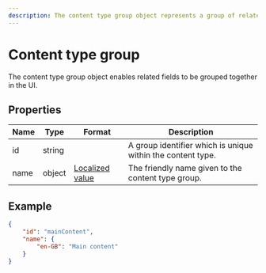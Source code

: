 ```yaml
---
description: The content type group object represents a group of related fields.
---
```

# Content type group

The content type group object enables related fields to be grouped together in the UI.

## Properties

| Name | Type   | Format                                           | Description                                                 |
|------|--------|--------------------------------------------------|-------------------------------------------------------------|
| id   | string |                                                  | A group identifier which is unique within the content type. |
| name | object | [Localized value](/key-concepts/localization.md) | The friendly name given to the content type group.          |

## Example

```json
{
    "id": "mainContent",
    "name": {
        "en-GB": "Main content"
    }
}
```
